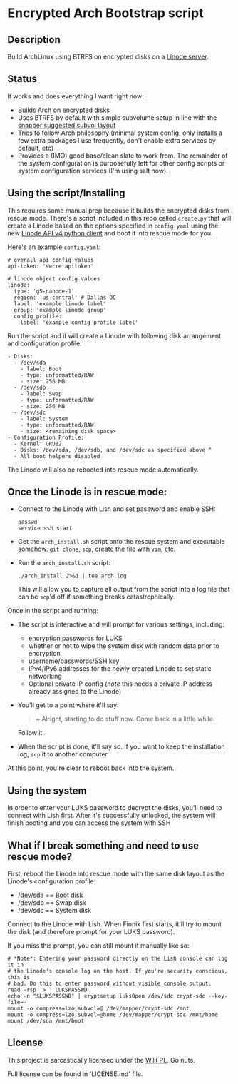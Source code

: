 # Encrypted Arch Bootstrap script

## Description
Build ArchLinux using BTRFS on encrypted disks on a [Linode server](https://www.linode.com/).

## Status
It works and does everything I want right now:
- Builds Arch on encrypted disks
- Uses BTRFS by default with simple subvolume setup in line with the [snapper suggested subvol layout](https://wiki.archlinux.org/index.php/Snapper#Suggested_filesystem_layout)
- Tries to follow Arch philosophy (minimal system config, only installs a few extra packages I use frequently, don't enable extra services by default, etc)
- Provides a (IMO) good base/clean slate to work from. The remainder of the system configuration is purposefully left for other config scripts or system configuration services (I'm using salt now).

## Using the script/Installing
This requires some manual prep because it builds the encrypted disks from rescue mode. There's a script included in this repo called `create.py` that will create a Linode based on the options specified in `config.yaml` using the new [Linode API v4 python client](https://github.com/linode/linode_api4-python) and boot it into rescue mode for you.

Here's an example `config.yaml`:
```
# overall api config values
api-token: 'secretapitoken'

# linode object config values
linode:
  type: 'g5-nanode-1'
  region: 'us-central' # Dallas DC
  label: 'example linode label'
  group: 'example linode group'
  config_profile:
    label: 'example config profile label'
```

Run the script and it will create a Linode with following disk arrangement and configuration profile:
```
- Disks:
  - /dev/sda
    - label: Boot
    - type: unformatted/RAW
    - size: 256 MB
  - /dev/sdb
    - label: Swap
    - type: unformatted/RAW
    - size: 256 MB
  - /dev/sdc
    - label: System
    - type: unformatted/RAW
    - size: <remaining disk space>
- Configuration Profile:
  - Kernel: GRUB2
  - Disks: /dev/sda, /dev/sdb, and /dev/sdc as specified above ^
  - All boot helpers disabled
```
The Linode will also be rebooted into rescue mode automatically.

## Once the Linode is in rescue mode:
- Connect to the Linode with Lish and set password and enable SSH:

  ```
  passwd
  service ssh start
  ```
- Get the `arch_install.sh` script onto the rescue system and executable somehow. `git clone`, `scp`, create the file with `vim`, etc.
- Run the `arch_install.sh` script:

  `./arch_install 2>&1 | tee arch.log`

  This will allow you to capture all output from the script into a log file that can be `scp`'d off if something breaks catastrophically.

Once in the script and running:
- The script is interactive and will prompt for various settings, including:
  - encryption passwords for LUKS
  - whether or not to wipe the system disk with random data prior to encryption
  - username/passwords/SSH key
  - IPv4/IPv6 addresses for the newly created Linode to set static networking
  - Optional private IP config (*note* this needs a private IP address already assigned to the Linode)
- You'll get to a point where it'll say:
  > ~ Alright, starting to do stuff now. Come back in a little while.

  Follow it.
- When the script is done, it'll say so. If you want to keep the installation log, `scp` it to another computer.

At this point, you're clear to reboot back into the system.

## Using the system
In order to enter your LUKS password to decrypt the disks, you'll need to connect with Lish first. After it's successfully unlocked, the system will finish booting and you can access the system with SSH

## What if I break something and need to use rescue mode?
First, reboot the Linode into rescue mode with the same disk layout as the Linode's configuration profile:
- /dev/sda == Boot disk
- /dev/sdb == Swap disk
- /dev/sdc == System disk

Connect to the Linode with Lish. When Finnix first starts, it'll try to mount the disk (and therefore prompt for your LUKS password).

If you miss this prompt, you can still mount it manually like so:

```shell
# *Note*: Entering your password directly on the Lish console can log it in
# the Linode's console log on the host. If you're security conscious, this is
# bad. Do this to enter password without visible console output.
read -rsp '> ' LUKSPASSWD
echo -n "$LUKSPASSWD" | cryptsetup luksOpen /dev/sdc crypt-sdc --key-file=-
mount -o compress=lzo,subvol=@ /dev/mapper/crypt-sdc /mnt
mount -o compress=lzo,subvol=@home /dev/mapper/crypt-sdc /mnt/home
mount /dev/sda /mnt/boot
```

## License
This project is sarcastically licensed under the [WTFPL](http://www.wtfpl.net/). Go nuts.

Full license can be found in 'LICENSE.md' file.
